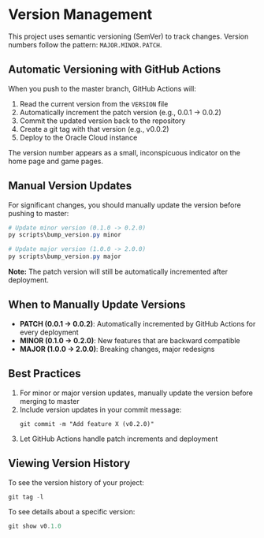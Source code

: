 # Version Management

This project uses semantic versioning (SemVer) to track changes. Version numbers follow the pattern: `MAJOR.MINOR.PATCH`.

## Automatic Versioning with GitHub Actions

When you push to the master branch, GitHub Actions will:

1. Read the current version from the `VERSION` file
2. Automatically increment the patch version (e.g., 0.0.1 → 0.0.2)
3. Commit the updated version back to the repository
4. Create a git tag with that version (e.g., v0.0.2)
5. Deploy to the Oracle Cloud instance

The version number appears as a small, inconspicuous indicator on the home page and game pages.

## Manual Version Updates

For significant changes, you should manually update the version before pushing to master:

```powershell
# Update minor version (0.1.0 -> 0.2.0)
py scripts\bump_version.py minor

# Update major version (1.0.0 -> 2.0.0)
py scripts\bump_version.py major
```

**Note:** The patch version will still be automatically incremented after deployment.

## When to Manually Update Versions

- **PATCH (0.0.1 -> 0.0.2)**: Automatically incremented by GitHub Actions for every deployment
- **MINOR (0.1.0 -> 0.2.0)**: New features that are backward compatible
- **MAJOR (1.0.0 -> 2.0.0)**: Breaking changes, major redesigns

## Best Practices

1. For minor or major version updates, manually update the version before merging to master
2. Include version updates in your commit message:
   ```
   git commit -m "Add feature X (v0.2.0)"
   ```
3. Let GitHub Actions handle patch increments and deployment

## Viewing Version History

To see the version history of your project:

```powershell
git tag -l
```

To see details about a specific version:

```powershell
git show v0.1.0
```
